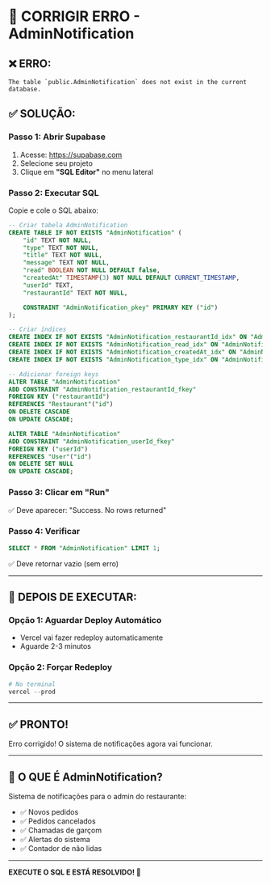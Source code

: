# 🔧 CORRIGIR ERRO - AdminNotification

## ❌ **ERRO:**
```
The table `public.AdminNotification` does not exist in the current database.
```

## ✅ **SOLUÇÃO:**

### **Passo 1: Abrir Supabase**
1. Acesse: https://supabase.com
2. Selecione seu projeto
3. Clique em **"SQL Editor"** no menu lateral

### **Passo 2: Executar SQL**
Copie e cole o SQL abaixo:

```sql
-- Criar tabela AdminNotification
CREATE TABLE IF NOT EXISTS "AdminNotification" (
    "id" TEXT NOT NULL,
    "type" TEXT NOT NULL,
    "title" TEXT NOT NULL,
    "message" TEXT NOT NULL,
    "read" BOOLEAN NOT NULL DEFAULT false,
    "createdAt" TIMESTAMP(3) NOT NULL DEFAULT CURRENT_TIMESTAMP,
    "userId" TEXT,
    "restaurantId" TEXT NOT NULL,

    CONSTRAINT "AdminNotification_pkey" PRIMARY KEY ("id")
);

-- Criar índices
CREATE INDEX IF NOT EXISTS "AdminNotification_restaurantId_idx" ON "AdminNotification"("restaurantId");
CREATE INDEX IF NOT EXISTS "AdminNotification_read_idx" ON "AdminNotification"("read");
CREATE INDEX IF NOT EXISTS "AdminNotification_createdAt_idx" ON "AdminNotification"("createdAt" DESC);
CREATE INDEX IF NOT EXISTS "AdminNotification_type_idx" ON "AdminNotification"("type");

-- Adicionar foreign keys
ALTER TABLE "AdminNotification" 
ADD CONSTRAINT "AdminNotification_restaurantId_fkey" 
FOREIGN KEY ("restaurantId") 
REFERENCES "Restaurant"("id") 
ON DELETE CASCADE 
ON UPDATE CASCADE;

ALTER TABLE "AdminNotification" 
ADD CONSTRAINT "AdminNotification_userId_fkey" 
FOREIGN KEY ("userId") 
REFERENCES "User"("id") 
ON DELETE SET NULL 
ON UPDATE CASCADE;
```

### **Passo 3: Clicar em "Run"**
✅ Deve aparecer: "Success. No rows returned"

### **Passo 4: Verificar**
```sql
SELECT * FROM "AdminNotification" LIMIT 1;
```
✅ Deve retornar vazio (sem erro)

---

## 🚀 **DEPOIS DE EXECUTAR:**

### **Opção 1: Aguardar Deploy Automático**
- Vercel vai fazer redeploy automaticamente
- Aguarde 2-3 minutos

### **Opção 2: Forçar Redeploy**
```powershell
# No terminal
vercel --prod
```

---

## ✅ **PRONTO!**

Erro corrigido! O sistema de notificações agora vai funcionar.

---

## 📝 **O QUE É AdminNotification?**

Sistema de notificações para o admin do restaurante:
- ✅ Novos pedidos
- ✅ Pedidos cancelados
- ✅ Chamadas de garçom
- ✅ Alertas do sistema
- ✅ Contador de não lidas

---

**EXECUTE O SQL E ESTÁ RESOLVIDO! 🎉**
